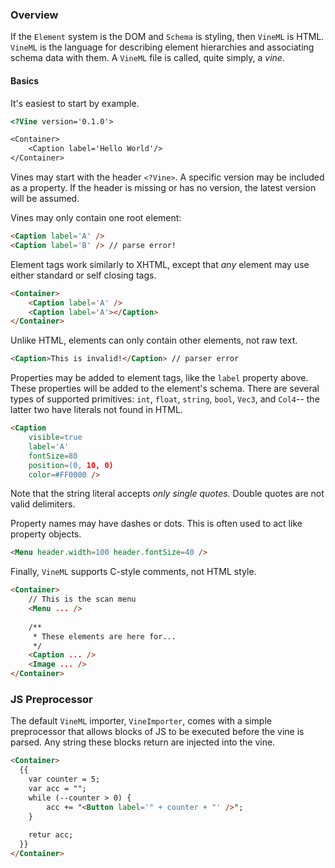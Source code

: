 ### Overview

If the `Element` system is the DOM and `Schema` is styling, then `VineML` is HTML. `VineML` is the language for describing element hierarchies and associating schema data with them. A `VineML` file is called, quite simply, a _vine_. 

#### Basics

It's easiest to start by example.

```html
<?Vine version='0.1.0'>

<Container>
	<Caption label='Hello World'/>
</Container>
```

Vines may start with the header `<?Vine>`. A specific version may be included as a property. If the header is missing or has no version, the latest version will be assumed.

Vines may only contain one root element:

```html
<Caption label='A' />
<Caption label='B' /> // parse error!
```

Element tags work similarly to XHTML, except that _any_ element may use either standard or self closing tags.

```html
<Container>
	<Caption label='A' />
  	<Caption label='A'></Caption>
</Container>
```

Unlike HTML, elements can only contain other elements, not raw text.

```html
<Caption>This is invalid!</Caption> // parser error
```

Properties may be added to element tags, like the `label` property above. These properties will be added to the element's schema. There are several types of supported primitives: `int`, `float`, `string`, `bool`, `Vec3`, and `Col4`-- the latter two have literals not found in HTML.

```html
<Caption
	visible=true
	label='A'
	fontSize=80
	position=(0, 10, 0)
	color=#FF0000 />
```

Note that the string literal accepts _only single quotes_. Double quotes are not valid delimiters.

Property names may have dashes or dots. This is often used to act like property objects.

```html
<Menu header.width=100 header.fontSize=40 />
```

Finally, `VineML` supports C-style comments, not HTML style.

```html
<Container>
  	// This is the scan menu
	<Menu ... />
  	
  	/**
  	 * These elements are here for...
  	 */
  	<Caption ... />
  	<Image ... />
</Container>
```

### JS Preprocessor

The default `VineML` importer, `VineImporter`, comes with a simple preprocessor that allows blocks of JS to be executed before the vine is parsed. Any string these blocks return are injected into the vine.

```html
<Container>
  {{
  	var counter = 5;
  	var acc = "";
    while (--counter > 0) {
  		acc += "<Button label='" + counter + "' />";
    }
  	
  	retur acc;
  }}
</Container>
```